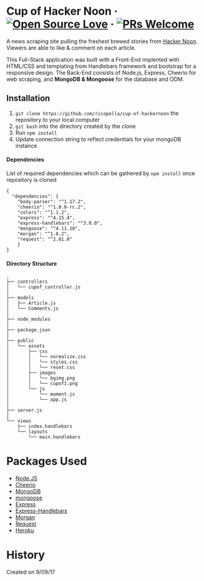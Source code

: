 # Cup of Hacker Noon &middot; [![Open Source Love](https://badges.frapsoft.com/os/mit/mit.svg?v=102)](https://github.com/ellerbrock/open-source-badge/) &middot; [![PRs Welcome](https://img.shields.io/badge/PRs-welcome-brightgreen.svg?style=flat-square)](http://makeapullrequest.com)

A news scraping site pulling the freshest brewed stories from [Hacker Noon](https://hackernoon.com/latest). Viewers are able to like & comment on each article.

This Full-Stack application was built with a Front-End implented with HTML/CSS and templating from Handlebars framework and bootstrap for a responsive design. The Back-End consists of Node.js, Express, Cheerio for web scraping, and **MongoDB & Mongoose** for the database and ODM.

## Installation

1. `git clone https://github.com/ricopella/cup-of-hackernoon` the repository to your local computer
2. `git bash` into the directory created by the clone
3. Run `npm install`
5. Update connection string to reflect credentials for your mongoDB instance

#### Dependencies

List of required dependencies which can be gathered by `npm install` once repository is cloned

```
{
  "dependencies": {
    "body-parser": "^1.17.2",
    "cheerio": "^1.0.0-rc.2",
    "colors": "^1.1.2",
    "express": "^4.15.4",
    "express-handlebars": "^3.0.0",
    "mongoose": "^4.11.10",
    "morgan": "^1.8.2",
    "request": "^2.81.0"
    }
}
```

#### Directory Structure

```
.
├── controllers
│   └── cupof_controller.js
│
├── models
│   ├── Article.js
│   └── Comments.js
│ 
├── node_modules
│ 
├── package.json
│
├── public
│   └── assets
│       ├── css
│       │   └── normalize.css
│       │   └── styles.css
│       │   └── reset.css
│       ├── images
│       │   └── bgimg.png
│       │   └── cupof1.png
│       └── js
│           └── moment.js
│           └── app.js
│
├── server.js
│
└── views
    ├── index.handlebars
    └── layouts
        └── main.handlebars
```

# Packages Used

* [Node.JS](https://www.npmjs.com/)
* [Cheerio](https://www.npmjs.com/package/cheerio)
* [MongoDB](https://www.npmjs.com/package/mongodb)
* [mongoose](https://www.npmjs.com/package/mongoose)
* [Express](https://www.npmjs.com/package/express)
* [Express-Handlebars](https://www.npmjs.com/package/express-handlebars)
* [Morgan](https://www.npmjs.com/package/morgan)
* [Request](https://www.npmjs.com/package/request)
* [Heroku](https://www.npmjs.com/package/heroku)

# History

Created on 9/09/17
